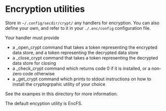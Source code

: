 # Encryption utilities

Store in `~/.config/secdir/crypt/` any handlers for encryption. You can also define your own, and refer to it in your `./.enc/config` configuration file.

Your handler must provide

* a _open_crypt command that takes a token representing the encrypted data store, and a token representing the decrypted data store
* a _close_crypt command that takes a token representing the decrypted data store for closing
* a _check_crypt command which returns code 0 if it is installed, or a non-zero code otherwise
* a _get_crypt command which prints to stdout instructions on how to install the cryptogrpahic utility of your choice

See the exampes in this directory for more information.

The default encyption utility is EncFS.
